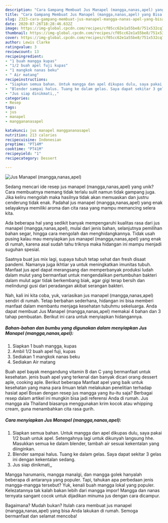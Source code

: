 ```yaml
---
description: "Cara Gampang Membuat Jus Manapel (mangga,nanas,apel) yang Bisa Manjain Lidah"
title: "Cara Gampang Membuat Jus Manapel (mangga,nanas,apel) yang Bisa Manjain Lidah"
slug: 2323-cara-gampang-membuat-jus-manapel-mangga-nanas-apel-yang-bisa-manjain-lidah
date: 2020-07-26T18:28:46.632Z
image: https://img-global.cpcdn.com/recipes/cf05cc62e1a55be8/751x532cq70/jus-manapel-manggananasapel-foto-resep-utama.jpg
thumbnail: https://img-global.cpcdn.com/recipes/cf05cc62e1a55be8/751x532cq70/jus-manapel-manggananasapel-foto-resep-utama.jpg
cover: https://img-global.cpcdn.com/recipes/cf05cc62e1a55be8/751x532cq70/jus-manapel-manggananasapel-foto-resep-utama.jpg
author: Lewis Clarke
ratingvalue: 3
reviewcount: 13
recipeingredient:
- "1 buah mangga kupas"
- "1/2 buah apel fuji kupas"
- "1 mangkok nanas beku"
- " Air matang"
recipeinstructions:
- "Siapkan semua bahan. Untuk mangga dan apel dikupas dulu, saya pakai 1/2 buah untuk apel. Setengahnya lagi untuk dikunyah langsung hhe. Masukkan semua ke dalam blender, tambah air sesuai kekentalan yang diinginkan."
- "Blender sampai halus. Tuang ke dalam gelas. Saya dapat sekitar 3 gelas ini dengan kekentalan sedang."
- "Jus siap dinikmati,,"
categories:
- Resep
tags:
- jus
- manapel
- manggananasapel

katakunci: jus manapel manggananasapel 
nutrition: 213 calories
recipecuisine: Indonesian
preptime: "PT14M"
cooktime: "PT41M"
recipeyield: "1"
recipecategory: Dessert

---
```



![Jus Manapel (mangga,nanas,apel)](https://img-global.cpcdn.com/recipes/cf05cc62e1a55be8/751x532cq70/jus-manapel-manggananasapel-foto-resep-utama.jpg)

Sedang mencari ide resep jus manapel (mangga,nanas,apel) yang unik? Cara membuatnya memang tidak terlalu sulit namun tidak gampang juga. Jika keliru mengolah maka hasilnya tidak akan memuaskan dan justru cenderung tidak enak. Padahal jus manapel (mangga,nanas,apel) yang enak selayaknya memiliki aroma dan cita rasa yang mampu memancing selera kita.

Ada beberapa hal yang sedikit banyak mempengaruhi kualitas rasa dari jus manapel (mangga,nanas,apel), mulai dari jenis bahan, selanjutnya pemilihan bahan segar, hingga cara mengolah dan menghidangkannya. Tidak usah pusing kalau mau menyiapkan jus manapel (mangga,nanas,apel) yang enak di rumah, karena asal sudah tahu triknya maka hidangan ini mampu menjadi suguhan spesial.

Saatnya buat jus mix lagi, supaya tubuh tetap sehat dan fresh disaat pandemi. Namanya juga ikhtiar ya untuk meningkatkan imunitas tubuh. Manfaat jus apel dapat merangsang dan memperbanyak produksi ludah dalam mulut yang bermanfaat untuk mengendalikan pertumbuhan bakteri dalam mulut agar tidak berkembang biak, agar gigi terap bersih dan melindungi gusi dari peradangan akibat serangan bakteri.


Nah, kali ini kita coba, yuk, variasikan jus manapel (mangga,nanas,apel) sendiri di rumah. Tetap berbahan sederhana, hidangan ini bisa memberi manfaat dalam membantu menjaga kesehatan tubuhmu sekeluarga. Anda dapat membuat Jus Manapel (mangga,nanas,apel) memakai 4 bahan dan 3 tahap pembuatan. Berikut ini cara untuk menyiapkan hidangannya.

<!--inarticleads1-->

##### Bahan-bahan dan bumbu yang digunakan dalam menyiapkan Jus Manapel (mangga,nanas,apel):

1. Siapkan 1 buah mangga, kupas
1. Ambil 1/2 buah apel fuji, kupas
1. Sediakan 1 mangkok nanas beku
1. Sediakan  Air matang


Buah apel bayak mengandung vitamin B dan C yang bermanfaat untuk kesehatan. jenis buah apel yang terkenal dan banyak dicari orang dessert aple, cooking aple. Berikut beberapa Manfaat apel yang baik untuk kesehatan yang mana para ilmuan telah melakukan penelitian terhadap hasiat apel Bosan dengan resep jus mangga yang itu-itu saja? Berbagai resep dalam artikel ini mungkin bisa jadi referensi Anda di rumah. Jus mangga ala Thailand biasanya menggunakan krim kocok atau whipping cream, guna menambahkan cita rasa gurih. 

<!--inarticleads2-->

##### Cara menyiapkan Jus Manapel (mangga,nanas,apel):

1. Siapkan semua bahan. Untuk mangga dan apel dikupas dulu, saya pakai 1/2 buah untuk apel. Setengahnya lagi untuk dikunyah langsung hhe. Masukkan semua ke dalam blender, tambah air sesuai kekentalan yang diinginkan.
1. Blender sampai halus. Tuang ke dalam gelas. Saya dapat sekitar 3 gelas ini dengan kekentalan sedang.
1. Jus siap dinikmati,,


Mangga harumanis, mangga manalgi, dan mangga golek hanyalah beberapa di antaranya yang populer. Tapi, tahukan apa perbedaan jenis mangga-mangga tersebut? Yuk, kenali buah mangga lokal yang populer. Kelezatannya tak kalah bakan lebih dari mangga impor! Mangga dan nanas ternyata sangant cocok untuk dijadikan minuma jus dengan cara dicampur. 

Bagaimana? Mudah bukan? Itulah cara membuat jus manapel (mangga,nanas,apel) yang bisa Anda lakukan di rumah. Semoga bermanfaat dan selamat mencoba!
